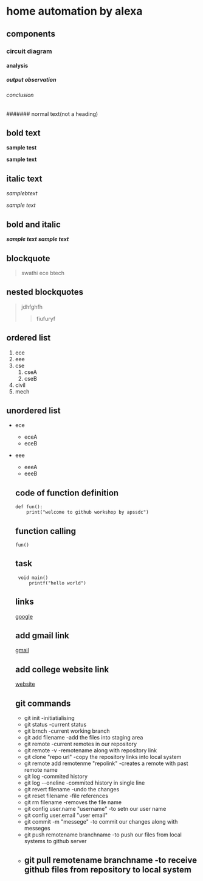 # home automation by alexa
## components
### circuit diagram
#### analysis
##### output observation
###### conclusion
####### normal text(not a heading)
## bold text
**sample test**

__sample text__
## italic text
*samplebtext*

_sample text_
## bold and italic
**_sample text_**
__*sample text*__
## blockquote
> swathi
ece
btech
## nested blockquotes
> jdhfghfh
>> fiufuryf
## ordered list
1. ece
2. eee
3. cse
   1. cseA
   2. cseB
4. civil
5. mech
## unordered list 
- ece
   * eceA
   * eceB
- eee
   + eeeA
   + eeeB
   ## code of function definition
   ```
   def fun():
       print("welcome to github workshop by apssdc")
    ```
    ## function calling
    `
    fun()
    `
    ## task
    ```
     void main()
         printf("hello world")
     ```
     ## links
     [google](https://www.google)
    
    ## add gmail link
    [gmail](https://www.gmail.com/)
    ## add college website link
    [website](https://www.kits.com/)
    ## git commands
    - git init
      -initiatialising
    - git status
       -current status
    - git brnch
      -current working branch
    - git add filename
      -add the files into staging area
    - git remote
      -current remotes in our repository
    - git remote -v
      -remotename along with repository link
    - git clone "repo url"
      -copy the repository links into local system
    - git remote  add remotenme "repolink"
      -creates a remote with past remote name
    - git log
      -commited history
    - git log --oneline
      -commited history in single line
    - git revert filename
      -undo the changes
    - git reset filename
      -file references
    - git rm filename
      -removes the file name
    - git config user.name "username"
      -to setn our user name 
    - git config user.email "user email"
    - git commit -m "messege"
      -to commit our changes along with messeges
    - git push remotename branchname
      -to push our files from local systems to github server
    - git pull remotename branchname 
      -to receive github files from repository to local system
      -
